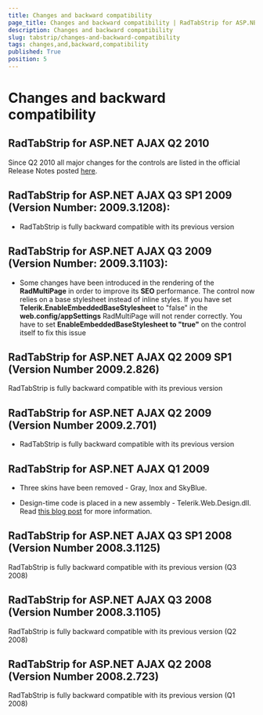 ```yaml
---
title: Changes and backward compatibility
page_title: Changes and backward compatibility | RadTabStrip for ASP.NET AJAX Documentation
description: Changes and backward compatibility
slug: tabstrip/changes-and-backward-compatibility
tags: changes,and,backward,compatibility
published: True
position: 5
---
```


# Changes and backward compatibility


## RadTabStrip for ASP.NET AJAX Q2 2010

Since Q2 2010 all major changes for the controls are listed in the official Release Notes posted [here](https://www.telerik.com/products/aspnet-ajax/whats-new/release-history.aspx).

## RadTabStrip for ASP.NET AJAX Q3 SP1 2009 (Version Number: 2009.3.1208):

* RadTabStrip is fully backward compatible with its previous version

## RadTabStrip for ASP.NET AJAX Q3 2009 (Version Number: 2009.3.1103):

* Some changes have been introduced in the rendering of the **RadMultiPage** in order to improve its **SEO** performance. The control now relies on a base stylesheet instead of inline styles. If you have set **Telerik.EnableEmbeddedBaseStylesheet** to "false" in the **web.config/appSettings** RadMultiPage will not render correctly. You have to set **EnableEmbeddedBaseStylesheet to "true"** on the control itself to fix this issue

## RadTabStrip for ASP.NET AJAX Q2 2009 SP1 (Version Number 2009.2.826)

RadTabStrip is fully backward compatible with its previous version

## RadTabStrip for ASP.NET AJAX Q2 2009 (Version Number 2009.2.701)

* RadTabStrip is fully backward compatible with its previous version

## RadTabStrip for ASP.NET AJAX Q1 2009

* Three skins have been removed - Gray, Inox and SkyBlue.

* Design-time code is placed in a new assembly - Telerik.Web.Design.dll. Read [this blog post](https://blogs.telerik.com/atanaskorchev/posts/09-03-06/Meet_Telerik_Web_Design_dll.aspx) for more information.

## RadTabStrip for ASP.NET AJAX Q3 SP1 2008 (Version Number 2008.3.1125)

RadTabStrip is fully backward compatible with its previous version (Q3 2008)

## RadTabStrip for ASP.NET AJAX Q3 2008 (Version Number 2008.3.1105)

RadTabStrip is fully backward compatible with its previous version (Q2 2008)

## RadTabStrip for ASP.NET AJAX Q2 2008 (Version Number 2008.2.723)

RadTabStrip is fully backward compatible with its previous version (Q1 2008)

